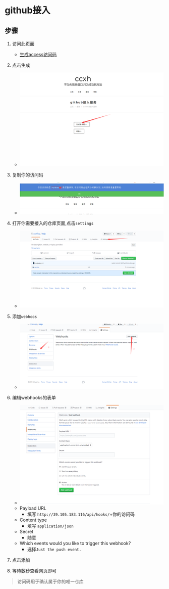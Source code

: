 # github接入

## 步骤

1. 访问此页面 
    - [生成access访问码](http://39.105.183.116/debian/service-github.html)
2. 点击生成
    - ![点击生成](assets/2019-01-14-23-32-59.png)
3. 复制你的访问码
    - ![复制你的访问码](assets/2019-01-14-23-34-50.png)
4. 打开你需要接入的仓库页面,点击`settings`
    - ![settings](assets/2019-01-14-23-44-26.png)
5. 添加`webhoos`
    - ![webhoos](assets/2019-01-14-23-45-41.png)
6. 编辑webhooks的表单
    - ![表单](assets/2019-01-14-23-46-36.png)
    - Payload URL
      - 填写 `http://39.105.183.116/api/hooks/`+你的访问码
    - Content type
      - 填写 `application/json`
    - Secret
      - 随意 
    - Which events would you like to trigger this webhook?
      - 选择`Just the push event.`
7. 点击添加

8. 等待数秒查看网页即可

> 访问码用于确认属于你的唯一仓库